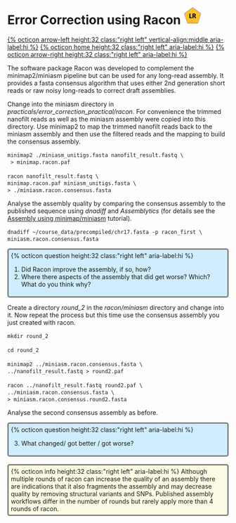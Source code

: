 # Error Correction using Racon <img src="figures/LR.png" height="40px">

[{% octicon arrow-left height:32 class:"right left" vertical-align:middle aria-label:hi %}](ECR.md) [{% octicon home height:32 class:"right left" aria-label:hi %}](index.md) [{% octicon arrow-right height:32 class:"right left" aria-label:hi %}](ECR_MI.md)

The software package Racon was developed to complement the minimap2/miniasm pipeline but can be used for any long-read assembly. It provides a fasta consensus algorithm that uses either 2nd generation short reads or raw noisy long-reads to correct draft assemblies.

Change into the miniasm directory in *practicals/error_correction_practical/racon*. For convenience the trimmed nanofilt reads as well as the miniasm assembly were copied into this directory. Use minimap2 to map the trimmed nanofilt reads back to the miniasm assembly and then use the filtered reads and the mapping to build the consensus assembly.

```
minimap2 ./miniasm_unitigs.fasta nanofilt_result.fastq \
 > minimap.racon.paf

racon nanofilt_result.fastq \
minimap.racon.paf miniasm_unitigs.fasta \ 
> ./miniasm.racon.consensus.fasta
```

Analyse the assembly quality by comparing the consensus assembly to the published sequence using *dnadiff* and *Assemblytics* (for details see the [Assembly using minimap/miniasm](ASS_M.md) tutorial).

```
dnadiff ~/course_data/precompiled/chr17.fasta -p racon_first \
miniasm.racon.consensus.fasta
```

<div style="background-color:#cfedfe;border-radius:5px;border-style:solid;border-color:gray;padding:5px">
  {% octicon question height:32 class:"right left" aria-label:hi %} 
  <ol>
    <li>Did Racon improve the assembly, if so, how?</li>
    <li>Where there aspects of the assembly that did get worse? Which? What do you think why?</li>
  </ol>
</div>

Create a directory *round_2* in the *racon/miniasm* directory and change into it. Now repeat the process but this time use the consensus assembly you just created with racon.

```
mkdir round_2

cd round_2

minimap2 ../miniasm.racon.consensus.fasta \
../nanofilt_result.fastq > round2.paf

racon ../nanofilt_result.fastq round2.paf \
../miniasm.racon.consensus.fasta \
> miniasm.racon.consensus.round2.fasta 
```

Analyse the second consensus assembly as before.


<div style="background-color:#cfedfe;border-radius:5px;border-style:solid;border-color:gray;padding:5px">
  {% octicon question height:32 class:"right left" aria-label:hi %} 
  <ol start="3">
    <li>What changed/ got better / got worse?</li>
  </ol>
</div>

<br>

<div style="background-color:#fcfce5;border-radius:5px;border-style:solid;border-color:gray;padding:5px">
  {% octicon info height:32 class:"right left" aria-label:hi %} 
  Although multiple rounds of racon can increase the quality of an assembly there are indications that it also fragments the assembly and may decrease quality by removing structural variants and SNPs. Published assembly workflows differ in the number of rounds but rarely apply more than 4 rounds of racon.
</div>



